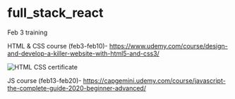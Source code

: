 # full_stack_react
Feb 3 training



HTML & CSS course (feb3-feb10)- https://www.udemy.com/course/design-and-develop-a-killer-website-with-html5-and-css3/


![HTML CSS certificate](https://udemy-certificate.s3.amazonaws.com/image/UC-a19b4c81-e016-497f-91c1-d2f8ead0c4da.jpg?v=1676002287000)



JS course (feb13-feb20)- https://capgemini.udemy.com/course/javascript-the-complete-guide-2020-beginner-advanced/
